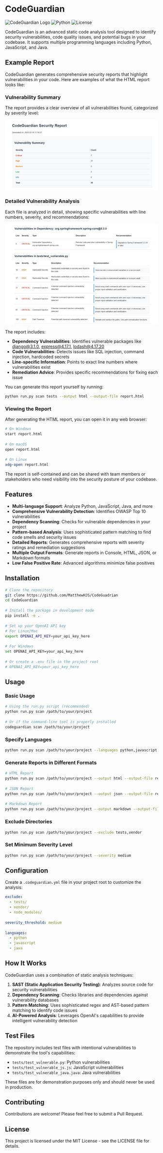 # CodeGuardian

![CodeGuardian Logo](https://img.shields.io/badge/CodeGuardian-v1.0.0-blue)
![Python](https://img.shields.io/badge/Python-3.8%2B-green)
![License](https://img.shields.io/badge/License-MIT-yellow)

CodeGuardian is an advanced static code analysis tool designed to identify security vulnerabilities, code quality issues, and potential bugs in your codebase. It supports multiple programming languages including Python, JavaScript, and Java.

## Example Report

CodeGuardian generates comprehensive security reports that highlight vulnerabilities in your code. Here are examples of what the HTML report looks like:

### Vulnerability Summary

The report provides a clear overview of all vulnerabilities found, categorized by severity level:

![Vulnerability Summary](./images/example1.jpg)

### Detailed Vulnerability Analysis

Each file is analyzed in detail, showing specific vulnerabilities with line numbers, severity, and recommendations:

![Detailed Vulnerabilities](./images/example2.jpg)

The report includes:
- **Dependency Vulnerabilities**: Identifies vulnerable packages like django@3.1.0, express@4.17.1, lodash@4.17.20
- **Code Vulnerabilities**: Detects issues like SQL injection, command injection, hardcoded secrets
- **Line-specific Information**: Points to exact line numbers where vulnerabilities exist
- **Remediation Advice**: Provides specific recommendations for fixing each issue

You can generate this report yourself by running:

```bash
python run.py scan tests --output html --output-file report.html
```

### Viewing the Report

After generating the HTML report, you can open it in any web browser:

```bash
# On Windows
start report.html

# On macOS
open report.html

# On Linux
xdg-open report.html
```

The report is self-contained and can be shared with team members or stakeholders who need visibility into the security posture of your codebase.

## Features

- **Multi-language Support**: Analyze Python, JavaScript, Java, and more
- **Comprehensive Vulnerability Detection**: Identifies OWASP Top 10 vulnerabilities
- **Dependency Scanning**: Checks for vulnerable dependencies in your project
- **Pattern-based Analysis**: Uses sophisticated pattern matching to find code smells and security issues
- **Detailed Reports**: Generates comprehensive reports with severity ratings and remediation suggestions
- **Multiple Output Formats**: Generate reports in Console, HTML, JSON, or Markdown formats
- **Low False Positive Rate**: Advanced algorithms minimize false positives

## Installation

```bash
# Clone the repository
git clone https://github.com/MatthewHJS/CodeGuadrian
cd CodeGuardian

# Install the package in development mode
pip install -e .

# Set up your OpenAI API key
# For Linux/Mac
export OPENAI_API_KEY=your_api_key_here

# For Windows
set OPENAI_API_KEY=your_api_key_here

# Or create a .env file in the project root
# OPENAI_API_KEY=your_api_key_here
```

## Usage

### Basic Usage

```bash
# Using the run.py script (recommended)
python run.py scan /path/to/your/project

# Or if the command-line tool is properly installed
codeguardian scan /path/to/your/project
```

### Specify Languages

```bash
python run.py scan /path/to/your/project --languages python,javascript
```

### Generate Reports in Different Formats

```bash
# HTML Report
python run.py scan /path/to/your/project --output html --output-file report.html

# JSON Report
python run.py scan /path/to/your/project --output json --output-file report.json

# Markdown Report
python run.py scan /path/to/your/project --output markdown --output-file report.md
```

### Exclude Directories

```bash
python run.py scan /path/to/your/project --exclude tests,vendor
```

### Set Minimum Severity Level

```bash
python run.py scan /path/to/your/project --severity medium
```

## Configuration

Create a `.codeguardian.yml` file in your project root to customize the analysis:

```yaml
exclude:
  - tests/
  - vendor/
  - node_modules/

severity_threshold: medium

languages:
  - python
  - javascript
  - java
```

## How It Works

CodeGuardian uses a combination of static analysis techniques:

1. **SAST (Static Application Security Testing)**: Analyzes source code for security vulnerabilities
2. **Dependency Scanning**: Checks libraries and dependencies against vulnerability databases
3. **Pattern Matching**: Uses sophisticated regex and AST-based pattern matching to identify code issues
4. **AI-Powered Analysis**: Leverages OpenAI's capabilities to provide intelligent vulnerability detection

## Test Files

The repository includes test files with intentional vulnerabilities to demonstrate the tool's capabilities:

- `tests/test_vulnerable.py`: Python vulnerabilities
- `tests/test_vulnerable_js.js`: JavaScript vulnerabilities
- `tests/test_vulnerable_java.java`: Java vulnerabilities

These files are for demonstration purposes only and should never be used in production.

## Contributing

Contributions are welcome! Please feel free to submit a Pull Request.

## License

This project is licensed under the MIT License - see the LICENSE file for details.